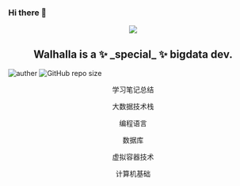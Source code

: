### Hi there 👋

<p align="center">
 <a href="https://github.com/Walhalla-Summary/BigData">
  <img align="center" src="https://github-readme-stats.vercel.app/api?username=Walhalla-Summary&show_icons=true&theme=tokyonight" />
 </a>
 <h2 align="center">Walhalla is a ✨ _special_ ✨ bigdata dev.</h2>
</p>

<img alt="auther" src="https://img.shields.io/badge/auther-Walhalla-orange">
<img alt="GitHub repo size" src="https://img.shields.io/github/repo-size/Walhalla-Summary/BigData?color=blue&label=BigData&logo=size&logoColor=orange&style=plastic">

<p align="center">
 <p align="center">学习笔记总结</p>
 <p align="center">大数据技术栈</p>
 <p align="center">编程语言</p>
 <p align="center">数据库</p>
 <p align="center">虚拟容器技术</p>
 <p align="center">计算机基础</p>
</p>

